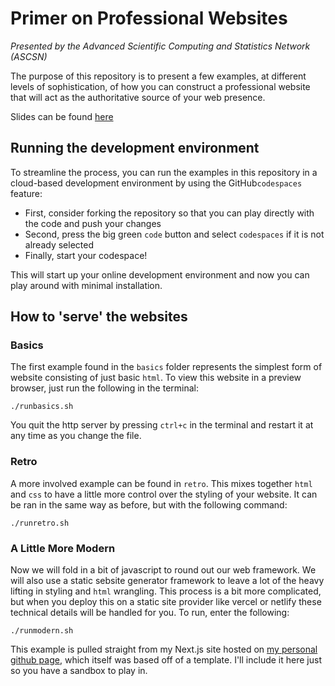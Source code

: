# Primer on Professional Websites

_Presented by the Advanced Scientific Computing and Statistics Network (ASCSN)_

The purpose of this repository is to present a few examples, at different levels of sophistication, of how you can construct a professional website that will act as the authoritative source of your web presence.

Slides can be found [here](https://docs.google.com/presentation/d/1VAOjj8mneREj86s4Q8j2TwCm8KRGypY74grdX59oc8U/edit?usp=sharing)

## Running the development environment

To streamline the process, you can run the examples in this repository in a cloud-based development environment by using the GitHub`codespaces` feature:

- First, consider forking the repository so that you can play directly with the code and push your changes
- Second, press the big green `code` button and select `codespaces` if it is not already selected
- Finally, start your codespace!

This will start up your online development environment and now you can play around with minimal installation.

## How to 'serve' the websites

### Basics

The first example found in the `basics` folder represents the simplest form of website consisting of just basic `html`. To view this website in a preview browser, just run the following in the terminal:

`./runbasics.sh`

You quit the http server by pressing `ctrl+c` in the terminal and restart it at any time as you change the file.

### Retro

A more involved example can be found in `retro`. This mixes together `html` and `css` to have a little more control over the styling of your website. It can be ran in the same way as before, but with the following command:

`./runretro.sh`

### A Little More Modern

Now we will fold in a bit of javascript to round out our web framework. We will also use a static sebsite generator framework to leave a lot of the heavy lifting in styling and `html` wrangling. This process is a bit more complicated, but when you deploy this on a static site provider like vercel or netlify these technical details will be handled for you. To run, enter the following:

`./runmodern.sh`

This example is pulled straight from my Next.js site hosted on [my personal github page](https://github.com/kylegodbey/kyle-nextjs), which itself was based off of a template. I'll include it here just so you have a sandbox to play in.


